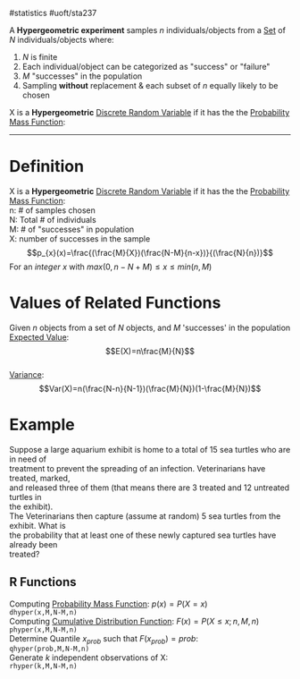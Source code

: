 #statistics #uoft/sta237 

A **Hypergeometric experiment** samples $n$ individuals/objects from a [Set](../../Math/MAT223%20Notes/Set.md) of $N$ individuals/objects where:
1. $N$ is finite
2. Each individual/object can be categorized as "success" or "failure"
3. $M$ "successes" in the population
4. Sampling **without** replacement & each subset of $n$ equally likely to be chosen


X is a **Hypergeometric** [Discrete Random Variable](Discrete%20Random%20Variable.md) if it has the the [Probability Mass Function](Probability%20Mass%20Function.md):

---
# Definition
X is a **Hypergeometric** [Discrete Random Variable](Discrete%20Random%20Variable.md) if it has the the [Probability Mass Function](Probability%20Mass%20Function.md):  
n: # of samples chosen  
N: Total # of individuals  
M: # of "successes" in population  
X: number of successes in the sample  
$$p_{x}(x)=\frac{(\frac{M}{X})(\frac{N-M}{n-x})}{(\frac{N}{n})}$$For an *integer* $x$ with $max(0,n-N+M)\leq x \leq min(n,M)$ 

# Values of Related Functions
Given $n$ objects from a set of $N$ objects, and $M$ 'successes' in the population  
[Expected Value](Expected%20Value.md):$$E(X)=n\frac{M}{N}$$  
[Variance](Variance.md):$$Var(X)=n(\frac{N-n}{N-1})(\frac{M}{N})(1-\frac{M}{N})$$
# Example 
Suppose a large aquarium exhibit is home to a total of 15 sea turtles who are in need of  
treatment to prevent the spreading of an infection. Veterinarians have treated, marked,  
and released three of them (that means there are 3 treated and 12 untreated turtles in  
the exhibit).  
The Veterinarians then capture (assume at random) 5 sea turtles from the exhibit. What is  
the probability that at least one of these newly captured sea turtles have already been  
treated?

## R Functions 
Computing [Probability Mass Function](Probability%20Mass%20Function.md): $p(x)=P(X=x)$  
`dhyper(x,M,N-M,n)`  
Computing [Cumulative Distribution Function](Cumulative%20Distribution%20Function.md):  $F(x)=P(X\leq x;n,M,n)$  
`phyper(x,M,N-M,n)`  
Determine Quantile $x_{prob}$ such that $F(x_{prob})=prob$:  
`qhyper(prob,M,N-M,n)`  
Generate *k* independent observations of X:  
`rhyper(k,M,N-M,n)`
